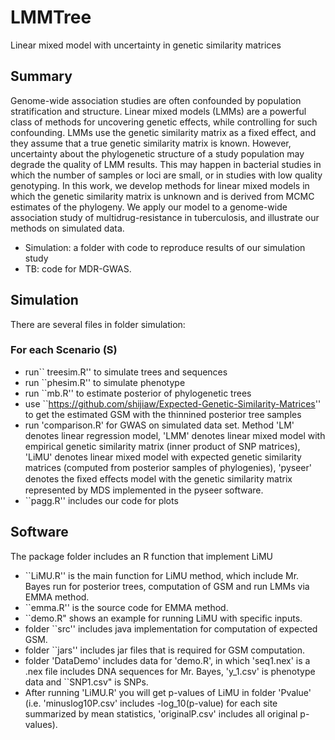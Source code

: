 # LMMTree
Linear mixed model with uncertainty in genetic similarity matrices

Summary
-------

Genome-wide association studies are often confounded by population stratification and structure. Linear mixed models (LMMs) are a powerful class of methods for uncovering genetic effects, while controlling for such confounding.  LMMs use the genetic similarity matrix as a fixed effect, and they assume that a true genetic similarity matrix is known. However, uncertainty about the phylogenetic structure of a study population may degrade the quality of LMM results. This may happen in bacterial studies in which the number of samples or loci are small, or in studies with low quality genotyping. In this work, we develop methods for linear mixed models in which the genetic similarity matrix is unknown and is derived from MCMC estimates of the phylogeny. We apply our model to a genome-wide association study of multidrug-resistance in tuberculosis, and illustrate our methods on simulated data.

- Simulation: a folder with code to reproduce results of our simulation study
- TB: code for MDR-GWAS. 

Simulation
------------


There are several files in folder simulation:

### For each Scenario (S)

- run`` treesim.R'' to simulate trees and sequences
- run ``phesim.R'' to simulate phenotype
- run ``mb.R'' to estimate posterior of phylogenetic trees
- use ``https://github.com/shijiaw/Expected-Genetic-Similarity-Matrices'' to get the estimated GSM with the thinnined posterior tree samples 
- run 'comparison.R' for GWAS on simulated data set. Method 'LM' denotes linear regression model, 'LMM' denotes linear mixed model with empirical genetic similarity matrix (inner product of SNP matrices), 'LiMU' denotes linear mixed model with expected genetic similarity matrices (computed from posterior samples of phylogenies), 'pyseer' denotes the ﬁxed eﬀects model with the genetic similarity matrix represented by MDS implemented in the pyseer software.
- ``pagg.R'' includes our code for plots


Software
------------

The package folder includes an R function that implement LiMU

- ``LiMU.R'' is the main function for LiMU method, which include Mr. Bayes run for posterior trees, computation of GSM and run LMMs via EMMA method.
- ``emma.R'' is the source code for EMMA method.
- ``demo.R" shows an example for running LiMU with specific inputs.
- folder ``src'' includes java implementation for computation of expected GSM.
- folder ``jars'' includes jar files that is required for GSM computation.
- folder 'DataDemo' includes data for 'demo.R', in which 'seq1.nex' is a .nex file includes DNA sequences for Mr. Bayes, 'y_1.csv' is phenotype data and ``SNP1.csv" is SNPs. 
- After running 'LiMU.R' you will get p-values of LiMU in folder 'Pvalue' (i.e. 'minuslog10P.csv' includes -log_10(p-value) for each site summarized by mean statistics, 'originalP.csv' includes all original p-values).


